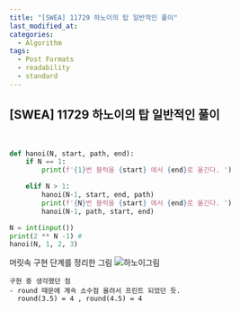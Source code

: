 ```yaml
---
title: "[SWEA] 11729 하노이의 탑 일반적인 풀이"
last_modified_at: 
categories:
  - Algorithm
tags:
  - Post Formats
  - readability
  - standard
---
```



##  **[SWEA] 11729 하노이의 탑 일반적인 풀이**
<br>

```python
def hanoi(N, start, path, end):
    if N == 1:
        print(f'{1}번 블럭을 {start} 에서 {end}로 옮긴다. ')

    elif N > 1:
        hanoi(N-1, start, end, path)
        print(f'{N}번 블럭을 {start} 에서 {end}로 옮긴다. ')
        hanoi(N-1, path, start, end)

N = int(input())
print(2 ** N -1) # 
hanoi(N, 1, 2, 3)
```
머릿속 구현 단계를 정리한 그림 
![하노이그림]('jupearl.github.io\photos\images\11729_image1.jpeg')

```
구현 중 생각했던 점
- round 때문에 계속 소수점 올려서 프린트 되었던 듯. 
  round(3.5) = 4 , round(4.5) = 4 

```
